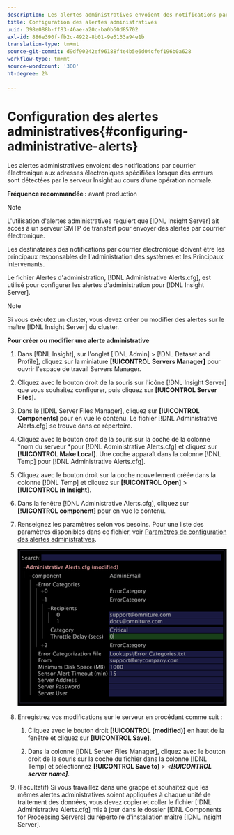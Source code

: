 ```yaml
---
description: Les alertes administratives envoient des notifications par courrier électronique aux adresses électroniques spécifiées lorsque des erreurs sont détectées par le serveur Insight au cours d’une opération normale.
title: Configuration des alertes administratives
uuid: 398e088b-ff83-46ae-a20c-ba0b50d85702
exl-id: 886e390f-fb2c-4922-8b01-9e5133a94e1b
translation-type: tm+mt
source-git-commit: d9df90242ef96188f4e4b5e6d04cfef196b0a628
workflow-type: tm+mt
source-wordcount: '300'
ht-degree: 2%

---
```


# Configuration des alertes administratives{#configuring-administrative-alerts}

Les alertes administratives envoient des notifications par courrier électronique aux adresses électroniques spécifiées lorsque des erreurs sont détectées par le serveur Insight au cours d’une opération normale.

**Fréquence recommandée :** avant production

>[!NOTE]
>
>L&#39;utilisation d&#39;alertes administratives requiert que [!DNL Insight Server] ait accès à un serveur SMTP de transfert pour envoyer des alertes par courrier électronique.

Les destinataires des notifications par courrier électronique doivent être les principaux responsables de l&#39;administration des systèmes et les Principaux intervenants.

Le fichier Alertes d&#39;administration, [!DNL Administrative Alerts.cfg], est utilisé pour configurer les alertes d&#39;administration pour [!DNL Insight Server].

>[!NOTE]
>
>Si vous exécutez un cluster, vous devez créer ou modifier des alertes sur le maître [!DNL Insight Server] du cluster.

**Pour créer ou modifier une alerte administrative**

1. Dans [!DNL Insight], sur l&#39;onglet [!DNL Admin] > [!DNL Dataset and Profile], cliquez sur la miniature **[!UICONTROL Servers Manager]** pour ouvrir l&#39;espace de travail Servers Manager.
1. Cliquez avec le bouton droit de la souris sur l&#39;icône [!DNL Insight Server] que vous souhaitez configurer, puis cliquez sur **[!UICONTROL Server Files]**.
1. Dans le [!DNL Server Files Manager], cliquez sur **[!UICONTROL Components]** pour en vue le contenu. Le fichier [!DNL Administrative Alerts.cfg] se trouve dans ce répertoire.
1. Cliquez avec le bouton droit de la souris sur la coche de la colonne *nom du serveur *pour [!DNL Administrative Alerts.cfg] et cliquez sur **[!UICONTROL Make Local]**. Une coche apparaît dans la colonne [!DNL Temp] pour [!DNL Administrative Alerts.cfg].
1. Cliquez avec le bouton droit sur la coche nouvellement créée dans la colonne [!DNL Temp] et cliquez sur **[!UICONTROL Open]** > **[!UICONTROL in Insight]**.
1. Dans la fenêtre [!DNL Administrative Alerts.cfg], cliquez sur **[!UICONTROL component]** pour en vue le contenu.
1. Renseignez les paramètres selon vos besoins. Pour une liste des paramètres disponibles dans ce fichier, voir [Paramètres de configuration des alertes administratives](../../../home/c-inst-svr/c-cfg-stgs-ref/c-admin-alts-cfg-stgs.md#concept-14c3c3ed797f47c5900ec04cae2fc491).

   ![Infos sur l’étape](assets/cfg_adminalerts_examplevalues.png)

1. Enregistrez vos modifications sur le serveur en procédant comme suit :

   1. Cliquez avec le bouton droit **[!UICONTROL (modified)]** en haut de la fenêtre et cliquez sur **[!UICONTROL Save]**.

   1. Dans la colonne [!DNL Server Files Manager], cliquez avec le bouton droit de la souris sur la coche du fichier dans la colonne [!DNL Temp] et sélectionnez **[!UICONTROL Save to]** > *&lt;**[!UICONTROL server name]***.

1. (Facultatif) Si vous travaillez dans une grappe et souhaitez que les mêmes alertes administratives soient appliquées à chaque unité de traitement des données, vous devez copier et coller le fichier [!DNL Administrative Alerts.cfg] mis à jour dans le dossier [!DNL Components for Processing Servers] du répertoire d&#39;installation maître [!DNL Insight Server].
